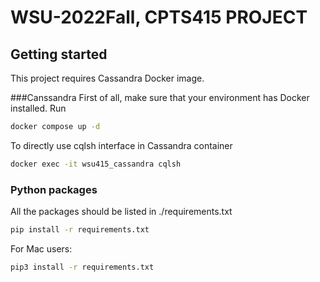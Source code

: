 # WSU-2022Fall, CPTS415 PROJECT

## Getting started
This project requires Cassandra Docker image.

###Canssandra
First of all, make sure that your environment has Docker installed. 
Run
```sh
docker compose up -d
```

To directly use cqlsh interface in Cassandra container
```sh
docker exec -it wsu415_cassandra cqlsh
```

### Python packages
All the packages should be listed in ./requirements.txt
```sh
pip install -r requirements.txt
```

For Mac users:

```sh 
pip3 install -r requirements.txt
```

